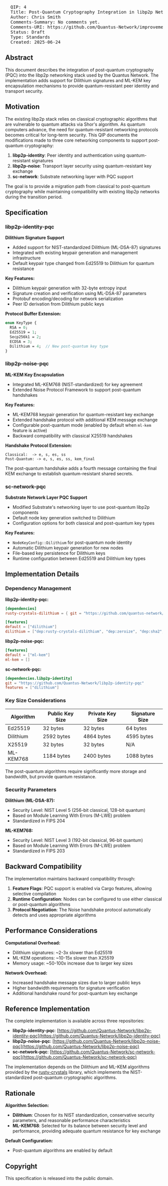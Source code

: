 <pre>
  QIP: 4
  Title: Post-Quantum Cryptography Integration in libp2p Networking Stack
  Author: Chris Smith <chris@quantusnetwork.io>
  Comments-Summary: No comments yet.
  Comments-URI: https://github.com/Quantus-Network/improvement-proposals/discussions/
  Status: Draft
  Type: Standards
  Created: 2025-06-24
</pre>

## Abstract

This document describes the integration of post-quantum cryptography (PQC) into the libp2p networking stack used by the Quantus Network. The implementation adds support for Dilithium signatures and ML-KEM key encapsulation mechanisms to provide quantum-resistant peer identity and transport security.

## Motivation

The existing libp2p stack relies on classical cryptographic algorithms that are vulnerable to quantum attacks via Shor's algorithm. As quantum computers advance, the need for quantum-resistant networking protocols becomes critical for long-term security. This QIP documents the modifications made to three core networking components to support post-quantum cryptography:

1. **libp2p-identity**: Peer identity and authentication using quantum-resistant signatures
2. **libp2p-noise**: Transport layer security using quantum-resistant key exchange
3. **sc-network**: Substrate networking layer with PQC support

The goal is to provide a migration path from classical to post-quantum cryptography while maintaining compatibility with existing libp2p networks during the transition period.

## Specification

### libp2p-identity-pqc

**Dilithium Signature Support**

- Added support for NIST-standardized Dilithium (ML-DSA-87) signatures
- Integrated with existing keypair generation and management infrastructure
- Default keypair type changed from Ed25519 to Dilithium for quantum resistance

**Key Features:**
- Dilithium keypair generation with 32-byte entropy input
- Signature creation and verification using ML-DSA-87 parameters
- Protobuf encoding/decoding for network serialization
- Peer ID derivation from Dilithium public keys

**Protocol Buffer Extension:**
```protobuf
enum KeyType {
  RSA = 0;
  Ed25519 = 1;
  Secp256k1 = 2;
  ECDSA = 3;
  Dilithium = 4;  // New post-quantum key type
}
```

### libp2p-noise-pqc

**ML-KEM Key Encapsulation**

- Integrated ML-KEM768 (NIST-standardized) for key agreement
- Extended Noise Protocol Framework to support post-quantum handshakes

**Key Features:**
- ML-KEM768 keypair generation for quantum-resistant key exchange
- Extended handshake protocol with additional KEM message exchange
- Configurable post-quantum mode (enabled by default when `ml-kem` feature is active)
- Backward compatibility with classical X25519 handshakes

**Handshake Protocol Extension:**
```
Classical:  -> e, s, es, ss
Post-Quantum: -> e, s, es, ss, kem_final
```

The post-quantum handshake adds a fourth message containing the final KEM exchange to establish quantum-resistant shared secrets.

### sc-network-pqc

**Substrate Network Layer PQC Support**

- Modified Substrate's networking layer to use post-quantum libp2p components
- Default node key generation switched to Dilithium
- Configuration options for both classical and post-quantum key types

**Key Features:**
- `NodeKeyConfig::Dilithium` for post-quantum node identity
- Automatic Dilithium keypair generation for new nodes
- File-based key persistence for Dilithium keys
- Runtime configuration between Ed25519 and Dilithium key types

## Implementation Details

### Dependency Management

**libp2p-identity-pqc:**
```toml
[dependencies]
rusty-crystals-dilithium = { git = "https://github.com/quantus-network/rusty-crystals.git" }

[features]
default = ["dilithium"]
dilithium = ["dep:rusty-crystals-dilithium", "dep:zeroize", "dep:sha2", "dep:hkdf", "rand", "peerid"]
```

**libp2p-noise-pqc:**
```toml
[features]
default = ["ml-kem"]
ml-kem = []
```

**sc-network-pqc:**
```toml
[dependencies.libp2p-identity]
git = "https://github.com/Quantus-Network/libp2p-identity-pqc"
features = ["dilithium"]
```

### Key Size Considerations

| Algorithm | Public Key Size | Private Key Size | Signature Size |
|-----------|----------------|------------------|----------------|
| Ed25519   | 32 bytes       | 32 bytes         | 64 bytes       |
| Dilithium | 2592 bytes     | 4864 bytes       | 4595 bytes     |
| X25519    | 32 bytes       | 32 bytes         | N/A            |
| ML-KEM768 | 1184 bytes     | 2400 bytes       | 1088 bytes     |

The post-quantum algorithms require significantly more storage and bandwidth, but provide quantum resistance.

### Security Parameters

**Dilithium (ML-DSA-87):**
- Security Level: NIST Level 5 (256-bit classical, 128-bit quantum)
- Based on Module Learning With Errors (M-LWE) problem
- Standardized in FIPS 204

**ML-KEM768:**
- Security Level: NIST Level 3 (192-bit classical, 96-bit quantum)
- Based on Module Learning With Errors (M-LWE) problem
- Standardized in FIPS 203

## Backward Compatibility

The implementation maintains backward compatibility through:

1. **Feature Flags**: PQC support is enabled via Cargo features, allowing selective compilation
2. **Runtime Configuration**: Nodes can be configured to use either classical or post-quantum algorithms
3. **Protocol Negotiation**: The Noise handshake protocol automatically detects and uses appropriate algorithms


## Performance Considerations

**Computational Overhead:**
- Dilithium signatures: ~2-3x slower than Ed25519
- ML-KEM operations: ~10-15x slower than X25519
- Memory usage: ~50-100x increase due to larger key sizes

**Network Overhead:**
- Increased handshake message sizes due to larger public keys
- Higher bandwidth requirements for signature verification
- Additional handshake round for post-quantum key exchange

## Reference Implementation

The complete implementation is available across three repositories:

- **libp2p-identity-pqc**: [https://github.com/Quantus-Network/libp2p-identity-pqc](https://github.com/Quantus-Network/libp2p-identity-pqc)
- **libp2p-noise-pqc**: [https://github.com/Quantus-Network/libp2p-noise-pqc](https://github.com/Quantus-Network/libp2p-noise-pqc)
- **sc-network-pqc**: [https://github.com/Quantus-Network/sc-network-pqc](https://github.com/Quantus-Network/sc-network-pqc)

The implementation depends on the Dilithium and ML-KEM algorithms provided by the [rusty-crystals](https://github.com/Quantus-Network/rusty-crystals) library, which implements the NIST-standardized post-quantum cryptographic algorithms.

## Rationale

**Algorithm Selection:**

- **Dilithium**: Chosen for its NIST standardization, conservative security parameters, and reasonable performance characteristics
- **ML-KEM768**: Selected for its balance between security level and performance, providing adequate quantum resistance for key exchange


**Default Configuration:**

- Post-quantum algorithms are enabled by default

## Copyright

This specification is released into the public domain.
